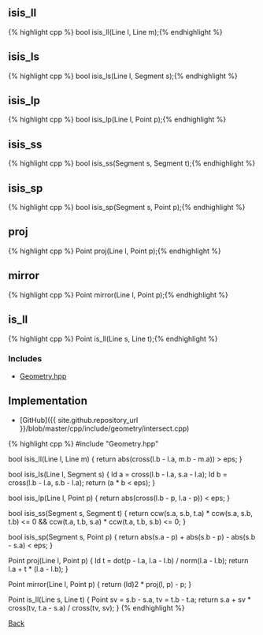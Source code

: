 ## isis_ll

{% highlight cpp %}
bool isis_ll(Line l, Line m);{% endhighlight %}

## isis_ls

{% highlight cpp %}
bool isis_ls(Line l, Segment s);{% endhighlight %}

## isis_lp

{% highlight cpp %}
bool isis_lp(Line l, Point p);{% endhighlight %}

## isis_ss

{% highlight cpp %}
bool isis_ss(Segment s, Segment t);{% endhighlight %}

## isis_sp

{% highlight cpp %}
bool isis_sp(Segment s, Point p);{% endhighlight %}

## proj

{% highlight cpp %}
Point proj(Line l, Point p);{% endhighlight %}

## mirror

{% highlight cpp %}
Point mirror(Line l, Point p);{% endhighlight %}

## is_ll

{% highlight cpp %}
Point is_ll(Line s, Line t);{% endhighlight %}

### Includes

- [Geometry.hpp](Geometry)

## Implementation

- [GitHub]({{ site.github.repository_url }}/blob/master/cpp/include/geometry/intersect.cpp)

{% highlight cpp %}
#include "Geometry.hpp"

bool isis_ll(Line l, Line m) {
  return abs(cross(l.b - l.a, m.b - m.a)) > eps;
}

bool isis_ls(Line l, Segment s) {
  ld a = cross(l.b - l.a, s.a - l.a);
  ld b = cross(l.b - l.a, s.b - l.a);
  return (a * b < eps);
}

bool isis_lp(Line l, Point p) {
  return abs(cross(l.b - p, l.a - p)) < eps;
}

bool isis_ss(Segment s, Segment t) {
  return ccw(s.a, s.b, t.a) * ccw(s.a, s.b, t.b) <= 0 &&
    ccw(t.a, t.b, s.a) * ccw(t.a, t.b, s.b) <= 0;
}

bool isis_sp(Segment s, Point p) {
  return abs(s.a - p) + abs(s.b - p) - abs(s.b - s.a) < eps;
}

Point proj(Line l, Point p) {
  ld t = dot(p - l.a, l.a - l.b) / norm(l.a - l.b);
  return l.a + t * (l.a - l.b);
}

Point mirror(Line l, Point p) {
  return (ld)2 * proj(l, p) - p;
}

Point is_ll(Line s, Line t) {
  Point sv = s.b - s.a, tv = t.b - t.a;
  return s.a + sv * cross(tv, t.a - s.a) / cross(tv, sv);
}
{% endhighlight %}

[Back](../..)
